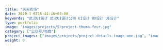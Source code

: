```yaml
---
title: "天天农场"
date: 2020-1-6T15:44:46+06:00
keywords: "武汉UI设计 武汉UI设计公司 UI设计 UX设计 UE设计"
type: portfolio
image: "images/projects/5/project-thumb-four.jpg"
category: ["公众号/电商"]
project_images: ["images/projects/project-details-image-one.jpg", "images/projects/project-details-image-two.jpg"]
weight: 0
---
```

